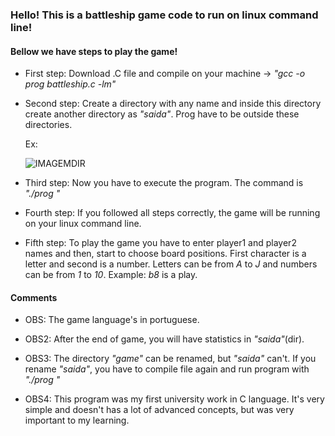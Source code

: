 ### Hello! This is a battleship game code to run on linux command line!

#### Bellow we have steps to play the game!

 - First step:  Download .C file and compile on your machine -> *"gcc -o prog battleship.c -lm"*

 - Second step: Create a directory with any name and inside this directory create another directory as *"saida"*. Prog have to be outside these directories.

   Ex:

    ![IMAGEMDIR](https://user-images.githubusercontent.com/93965248/160933217-c226c88c-b266-496e-9e76-1880477cc38b.png)


 - Third step: Now you have to execute the program. The command is *"./prog <chosen name>"*

 - Fourth step: If you followed all steps correctly, the game will be running on your linux command line.

 - Fifth step: To play the game you have to enter player1 and player2 names and then, start to choose board positions. First character is a letter and second is a number. Letters can be from *A* to *J* and numbers can be from *1* to *10*. Example: *b8* is a play.


#### Comments

 - OBS: The game language's in portuguese.

 - OBS2: After the end of game, you will have statistics in *"saida"*(dir).

 - OBS3: The directory *"game"* can be renamed, but *"saida"* can't. If you rename *"saida"*, you have to compile file again and run program with *"./prog <chosen name>"*

 - OBS4: This program was my first university work in C language. It's very simple and doesn't has a lot of advanced concepts, but was very important to my learning.




